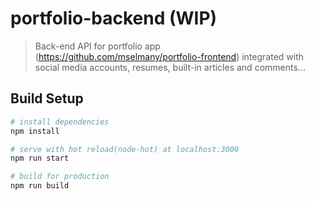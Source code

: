 # portfolio-backend (WIP)

> Back-end API for portfolio app (https://github.com/mselmany/portfolio-frontend) integrated with social media accounts, resumes, built-in articles and comments...

## Build Setup

```bash
# install dependencies
npm install

# serve with hot reload(node-hot) at localhost:3000
npm run start

# build for production
npm run build
```
